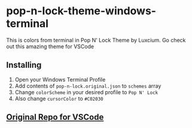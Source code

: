 # pop-n-lock-theme-windows-terminal

This is colors from terminal in Pop N' Lock Theme by Luxcium. Go check out this amazing theme for VSCode

## Installing

1. Open your Windows Terminal Profile
2. Add contents of `pop-n-lock.original.json` to `schemes` array
3. Change `colorScheme` in your desired profile to `Pop N' Lock`
4. Also change `cursorColor` to `#C02030`

## [Original Repo for VSCode](https://github.com/Luxcium/pop-n-lock-theme-vscode)
